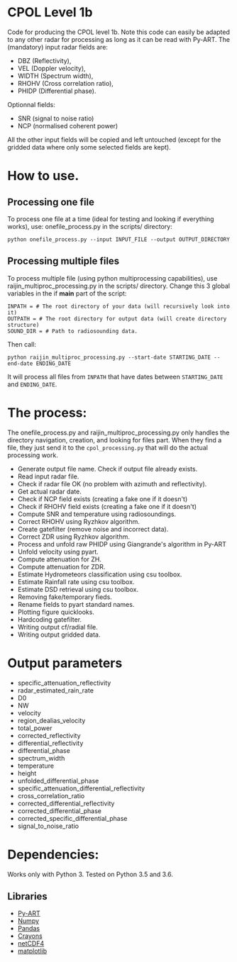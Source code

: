 CPOL Level 1b
=============

Code for producing the CPOL level 1b. Note this code can easily be adapted to 
any other radar for processing as long as it can be read with Py-ART. The 
(mandatory) input radar fields are:
- DBZ (Reflectivity),
- VEL (Doppler velocity),
- WIDTH (Spectrum width),
- RHOHV (Cross correlation ratio),
- PHIDP (Differential phase).
 
Optionnal fields:
- SNR (signal to noise ratio)
- NCP (normalised coherent power)

All the other input fields will be copied and left untouched (except for the 
gridded data where only some selected fields are kept).

# How to use.

## Processing one file

To process one file at a time (ideal for testing and looking if everything 
works), use: onefile_process.py in the scripts/ directory:

`python onefile_process.py --input INPUT_FILE --output OUTPUT_DIRECTORY`

## Processing multiple files 

To process multiple file (using python multiprocessing capabilities), use 
raijin_multiproc_processing.py in the scripts/ directory. Change this 3 global 
variables in the if __main__ part of the script:

```
INPATH = # The root directory of your data (will recursively look into it)
OUTPATH = # The root directory for output data (will create directory structure)
SOUND_DIR = # Path to radiosounding data.
```

Then call:

`python raijin_multiproc_processing.py --start-date STARTING_DATE --end-date ENDING_DATE`

It will process all files from `INPATH` that have dates between `STARTING_DATE` 
and `ENDING_DATE`.

# The process:
The onefile_process.py and raijin_multiproc_processing.py only handles the 
directory navigation, creation, and looking for files part. When they find a 
file, they just send it to the `cpol_processing.py` that will do the actual 
processing work.

- Generate output file name. Check if output file already exists.
- Read input radar file.
- Check if radar file OK (no problem with azimuth and reflectivity).
- Get actual radar date.
- Check if NCP field exists (creating a fake one if it doesn't)
- Check if RHOHV field exists (creating a fake one if it doesn't)
- Compute SNR and temperature using radiosoundings.
- Correct RHOHV using Ryzhkov algorithm.
- Create gatefilter (remove noise and incorrect data).
- Correct ZDR using Ryzhkov algorithm.
- Process and unfold raw PHIDP using Giangrande's algorithm in Py-ART
- Unfold velocity using pyart.
- Compute attenuation for ZH.
- Compute attenuation for ZDR.
- Estimate Hydrometeors classification using csu toolbox.
- Estimate Rainfall rate using csu toolbox.
- Estimate DSD retrieval using csu toolbox.
- Removing fake/temporary fieds.
- Rename fields to pyart standard names.
- Plotting figure quicklooks.
- Hardcoding gatefilter.
- Writing output cf/radial file.
- Writing output gridded data.

# Output parameters

- specific_attenuation_reflectivity
- radar_estimated_rain_rate
- D0
- NW
- velocity
- region_dealias_velocity
- total_power
- corrected_reflectivity
- differential_reflectivity
- differential_phase
- spectrum_width
- temperature
- height
- unfolded_differential_phase
- specific_attenuation_differential_reflectivity
- cross_correlation_ratio
- corrected_differential_reflectivity
- corrected_differential_phase
- corrected_specific_differential_phase
- signal_to_noise_ratio

# Dependencies:

Works only with Python 3. Tested on Python 3.5 and 3.6.

## Libraries
- [Py-ART][1]
- [Numpy][2]
- [Pandas][3]
- [Crayons][4]
- [netCDF4][5]
- [matplotlib][6]

[1]: http://github.com/ARM-DOE/pyart
[2]: http://www.scipy.org/
[3]: http://pandas.pydata.org/
[4]: https://pypi.python.org/pypi/crayons
[5]: https://github.com/unidata/netcdf4-python/
[6]: https://matplotlib.org/
